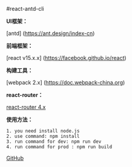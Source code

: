 #react-antd-cli

**UI框架：**

[antd] (https://ant.design/index-cn)

**前端框架：**

[react v15.x.x] (https://facebook.github.io/react)

**构建工具：**

[webpack 2.x] (https://doc.webpack-china.org)

**react-router：**

[react-router 4.x](https://github.com/ReactTraining/react-router)

**使用方法：**

```
1. you need install node.js
2. use command: npm install
3. run command for dev: npm run dev
4. run command for prod : npm run build
```


[GitHub](http://github.com)
